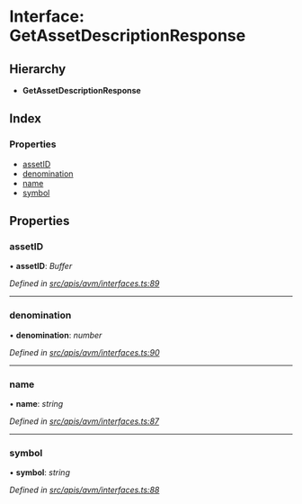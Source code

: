 # Interface: GetAssetDescriptionResponse

## Hierarchy

- **GetAssetDescriptionResponse**

## Index

### Properties

- [assetID](avm_interfaces.getassetdescriptionresponse#assetid)
- [denomination](avm_interfaces.getassetdescriptionresponse#denomination)
- [name](avm_interfaces.getassetdescriptionresponse#name)
- [symbol](avm_interfaces.getassetdescriptionresponse#symbol)

## Properties

### assetID

• **assetID**: _Buffer_

_Defined in [src/apis/avm/interfaces.ts:89](https://github.com/chain4travel/caminojs/blob/3883166/src/apis/avm/interfaces.ts#L89)_

---

### denomination

• **denomination**: _number_

_Defined in [src/apis/avm/interfaces.ts:90](https://github.com/chain4travel/caminojs/blob/3883166/src/apis/avm/interfaces.ts#L90)_

---

### name

• **name**: _string_

_Defined in [src/apis/avm/interfaces.ts:87](https://github.com/chain4travel/caminojs/blob/3883166/src/apis/avm/interfaces.ts#L87)_

---

### symbol

• **symbol**: _string_

_Defined in [src/apis/avm/interfaces.ts:88](https://github.com/chain4travel/caminojs/blob/3883166/src/apis/avm/interfaces.ts#L88)_
